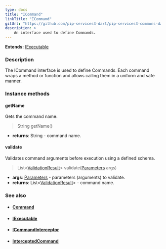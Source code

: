 ```yaml
---
type: docs
title: "ICommand"
linkTitle: "ICommand"
gitUrl: "https://github.com/pip-services3-dart/pip-services3-commons-dart"
description: > 
    An interface used to define Commands.
---
```


**Extends:** [IExecutable](../../run/iexecutable)

### Description

The ICommand interface is used to define Commands. Each command wraps a method or function and allows calling them in a uniform and safe manner.

### Instance methods

#### getName
Gets the command name.

> String getName()

- **returns**: String - command name.

#### validate
Validates command arguments before execution using a defined schema.

> List<[ValidationResult](../../validate/validation_result)> validate([Parameters](../../run/parameters) args)

- **args**: [Parameters](../../run/parameters) - parameters (arguments) to validate.
- **returns**: List<[ValidationResult](../../validate/validation_result)> - command name.

### See also
- #### [Command](../command)
- #### [IExecutable](../../run/iexecutable)
- #### [ICommandInterceptor](../icommand_interceptor)
- #### [InterceptedCommand](../intercepted_command)
